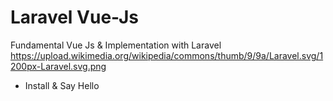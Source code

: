 # Laravel Vue-Js
Fundamental Vue Js &amp; Implementation with Laravel
https://upload.wikimedia.org/wikipedia/commons/thumb/9/9a/Laravel.svg/1200px-Laravel.svg.png
- Install & Say Hello
